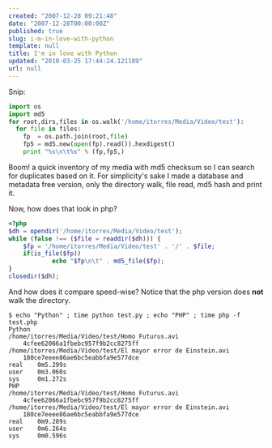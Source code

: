 ```yaml
---
created: "2007-12-28 09:21:48"
date: "2007-12-28T00:00:00Z"
published: true
slug: i-m-in-love-with-python
template: null
title: I'm in love with Python
updated: "2010-03-25 17:44:24.121189"
url: null
---
```


Snip:

```python
import os
import md5
for root,dirs,files in os.walk('/home/itorres/Media/Video/test'):
  for file in files:
    fp  = os.path.join(root,file)
    fp5 = md5.new(open(fp).read()).hexdigest()
    print "%s\n\t%s" % (fp,fp5,)
```
        
Boom! a quick inventory of my media with md5 checksum so I can search for duplicates based on it. For simplicity's sake I made a database and metadata free version, only the directory walk, file read, md5 hash and print it.

Now, how does that look in php?

```php
<?php
$dh = opendir('/home/itorres/Media/Video/test');
while (false !== ($file = readdir($dh))) {
    $fp = '/home/itorres/Media/Video/test' . '/' . $file;
    if(is_file($fp))
            echo "$fp\n\t" . md5_file($fp);
}
closedir($dh);
```

And how does it compare speed-wise? Notice that the php version does **not** walk the directory.

```
$ echo "Python" ; time python test.py ; echo "PHP" ; time php -f test.php
Python
/home/itorres/Media/Video/test/Homo Futurus.avi
    4cfee62066a1fbebc957f9b2cc8275ff
/home/itorres/Media/Video/test/El mayor error de Einstein.avi
    180ce7eeee86ae6bc5eabbfa9e577dce
real    0m5.299s
user    0m3.060s
sys     0m1.272s
PHP
/home/itorres/Media/Video/test/Homo Futurus.avi
    4cfee62066a1fbebc957f9b2cc8275ff
/home/itorres/Media/Video/test/El mayor error de Einstein.avi
    180ce7eeee86ae6bc5eabbfa9e577dce
real    0m9.289s
user    0m6.264s
sys     0m0.596s
```

